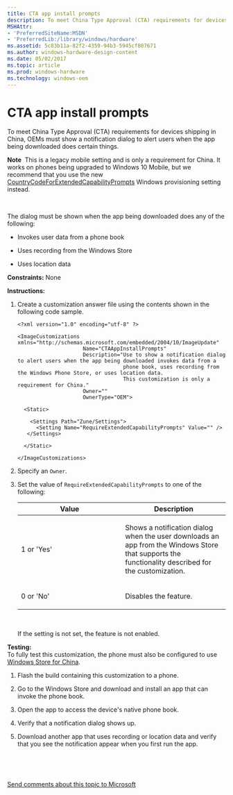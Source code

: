 ```yaml
---
title: CTA app install prompts
description: To meet China Type Approval (CTA) requirements for devices shipping in China, OEMs must show a notification dialog to alert users when the app being downloaded does certain things.
MSHAttr:
- 'PreferredSiteName:MSDN'
- 'PreferredLib:/library/windows/hardware'
ms.assetid: 5c83b11a-82f2-4359-94b3-5945cf807671
ms.author: windows-hardware-design-content
ms.date: 05/02/2017
ms.topic: article
ms.prod: windows-hardware
ms.technology: windows-oem
---
```


# CTA app install prompts


To meet China Type Approval (CTA) requirements for devices shipping in China, OEMs must show a notification dialog to alert users when the app being downloaded does certain things.

**Note**  This is a legacy mobile setting and is only a requirement for China. It works on phones being upgraded to Windows 10 Mobile, but we recommend that you use the new [CountryCodeForExtendedCapabilityPrompts](https://msdn.microsoft.com/library/windows/hardware/mt219727) Windows provisioning setting instead.

 

The dialog must be shown when the app being downloaded does any of the following:

-   Invokes user data from a phone book

-   Uses recording from the Windows Store

-   Uses location data

<a href="" id="constraints---none"></a>**Constraints:** None  

<a href="" id="instructions-"></a>**Instructions:**  
1.  Create a customization answer file using the contents shown in the following code sample.

    ``` syntax
    <?xml version="1.0" encoding="utf-8" ?>  

    <ImageCustomizations xmlns="http://schemas.microsoft.com/embedded/2004/10/ImageUpdate"  
                         Name="CTAAppInstallPrompts"  
                         Description="Use to show a notification dialog to alert users when the app being downloaded invokes data from a 
                                      phone book, uses recording from the Windows Phone Store, or uses location data.
                                      This customization is only a requirement for China."  
                         Owner=""  
                         OwnerType="OEM"> 
      
      <Static>  

        <Settings Path="Zune/Settings">  
          <Setting Name="RequireExtendedCapabilityPrompts" Value="" />    
       </Settings>  

      </Static>

    </ImageCustomizations>
    ```

2.  Specify an `Owner`.

3.  Set the value of `RequireExtendedCapabilityPrompts` to one of the following:

    <table>
    <colgroup>
    <col width="50%" />
    <col width="50%" />
    </colgroup>
    <thead>
    <tr class="header">
    <th>Value</th>
    <th>Description</th>
    </tr>
    </thead>
    <tbody>
    <tr class="odd">
    <td><p>1 or 'Yes'</p></td>
    <td><p>Shows a notification dialog when the user downloads an app from the Windows Store that supports the functionality described for the customization.</p></td>
    </tr>
    <tr class="even">
    <td><p>0 or 'No'</p></td>
    <td><p>Disables the feature.</p></td>
    </tr>
    </tbody>
    </table>

     

    If the setting is not set, the feature is not enabled.

<a href="" id="testing-"></a>**Testing:**  
To fully test this customization, the phone must also be configured to use [Windows Store for China](windows-phone-store-for-china.md).

1.  Flash the build containing this customization to a phone.

2.  Go to the Windows Store and download and install an app that can invoke the phone book.

3.  Open the app to access the device's native phone book.

4.  Verify that a notification dialog shows up.

5.  Download another app that uses recording or location data and verify that you see the notification appear when you first run the app.

 

 

[Send comments about this topic to Microsoft](mailto:wsddocfb@microsoft.com?subject=Documentation%20feedback%20%5Bp_phCustomization\p_phCustomization%5D:%20CTA%20app%20install%20prompts%20%20RELEASE:%20%289/7/2016%29&body=%0A%0APRIVACY%20STATEMENT%0A%0AWe%20use%20your%20feedback%20to%20improve%20the%20documentation.%20We%20don't%20use%20your%20email%20address%20for%20any%20other%20purpose,%20and%20we'll%20remove%20your%20email%20address%20from%20our%20system%20after%20the%20issue%20that%20you're%20reporting%20is%20fixed.%20While%20we're%20working%20to%20fix%20this%20issue,%20we%20might%20send%20you%20an%20email%20message%20to%20ask%20for%20more%20info.%20Later,%20we%20might%20also%20send%20you%20an%20email%20message%20to%20let%20you%20know%20that%20we've%20addressed%20your%20feedback.%0A%0AFor%20more%20info%20about%20Microsoft's%20privacy%20policy,%20see%20http://privacy.microsoft.com/default.aspx. "Send comments about this topic to Microsoft")




